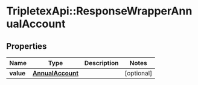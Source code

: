 # TripletexApi::ResponseWrapperAnnualAccount

## Properties
Name | Type | Description | Notes
------------ | ------------- | ------------- | -------------
**value** | [**AnnualAccount**](AnnualAccount.md) |  | [optional] 



